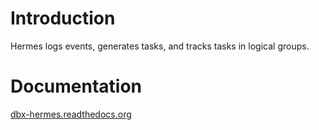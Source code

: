 # Introduction #

Hermes logs events, generates tasks, and tracks tasks in logical groups.

# Documentation #

[dbx-hermes.readthedocs.org](http://dbx-hermes.readthedocs.org/en/latest/)